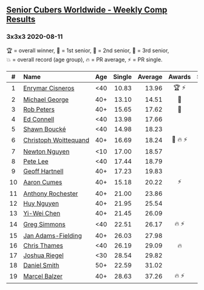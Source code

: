 <style>table {white-space: nowrap;}</style>

## [Senior Cubers Worldwide - Weekly Comp Results](/scw-comp/results/)
### 3x3x3 2020-08-11

<span style="white-space: nowrap;">🏆 = overall winner</span>, <span style="white-space: nowrap;">🥇 = 1st senior</span>, <span style="white-space: nowrap;">🥈 = 2nd senior</span>, <span style="white-space: nowrap;">🥉 = 3rd senior</span>, <span style="white-space: nowrap;">💥 = overall record (age group)</span>, <span style="white-space: nowrap;">🔥 = PR average</span>, <span style="white-space: nowrap;">⚡ = PR single</span>.

| # | Name | Age | Single | Average | Awards | Solve 1 | Solve 2 | Solve 3 | Solve 4 | Solve 5 | Video |
| :--: | :-- | :--: | --: | --: | :--: | --: | --: | --: | --: | --: | :-- |
| 1 | [Enrymar Cisneros](../../persons/enrymar_cisneros/333.md) | <40 | 10.83 | 13.96 | 🏆 ⚡ | 13.99 | 10.83 | 14.82 | 13.07 | 14.89 | [Desktop](https://www.facebook.com/events/338631130511019/permalink/343525813354884) / [Mobile](https://m.facebook.com/events/338631130511019?view=permalink&id=343525813354884) |
| 2 | [Michael George](../../persons/michael_george/333.md) | 40+ | 13.10 | 14.51 | 🥇 | 15.15 | 13.66 | 14.72 | 13.10 | 21.59 | [Desktop](https://www.facebook.com/michael.george.545/videos/10214158724962438) / [Mobile](https://m.facebook.com/michael.george.545/videos/10214158724962438) |
| 3 | [Rob Peters](../../persons/rob_peters/333.md) | 40+ | 15.65 | 17.62 | 🥈 | 16.06 | 15.65 | 19.19 | 19.16 | 17.65 | [Desktop](https://www.facebook.com/667027593/videos/10158644653357594) / [Mobile](https://m.facebook.com/667027593/videos/10158644653357594) |
| 4 | [Ed Connell](../../persons/ed_connell/333.md) | <40 | 13.98 | 17.66 |  | 18.69 | 13.98 | 18.26 | 19.24 | 16.04 | [Desktop](https://www.facebook.com/events/338631130511019/permalink/342505180123614) / [Mobile](https://m.facebook.com/events/338631130511019?view=permalink&id=342505180123614) |
| 5 | [Shawn Boucké](../../persons/shawn_boucke/333.md) | <40 | 14.98 | 18.23 |  | 18.30 | 19.11 | 17.38 | 14.98 | 19.00 | [Desktop](https://www.facebook.com/events/338631130511019/permalink/341281603579305) / [Mobile](https://m.facebook.com/events/338631130511019?view=permalink&id=341281603579305) |
| 6 | [Christoph Woittequand](../../persons/christoph_woittequand/333.md) | 40+ | 16.69 | 18.24 | 🥉 🔥 ⚡ | 17.73 | 18.22 | 19.10 | 18.77 | 16.69 | [Desktop](https://www.facebook.com/events/338631130511019/permalink/340255137015285) / [Mobile](https://m.facebook.com/events/338631130511019?view=permalink&id=340255137015285) |
| 7 | [Newton Nguyen](../../persons/newton_nguyen/333.md) | <10 | 17.00 | 18.57 |  | 18.76 | 18.75 | 23.53 | 18.20 | 17.00 | [Desktop](https://www.facebook.com/events/338631130511019/permalink/342722253435240) / [Mobile](https://m.facebook.com/events/338631130511019?view=permalink&id=342722253435240) |
| 8 | [Pete Lee](../../persons/pete_lee/333.md) | <40 | 17.44 | 18.79 |  | 19.86 | 18.58 | 18.82 | 18.97 | 17.44 | [Desktop](https://www.facebook.com/events/338631130511019/permalink/343277740046358) / [Mobile](https://m.facebook.com/events/338631130511019?view=permalink&id=343277740046358) |
| 9 | [Geoff Hartnell](../../persons/geoff_hartnell/333.md) | 40+ | 17.23 | 19.83 |  | 19.36 | 19.92 | 26.67 | 20.20 | 17.23 | [Desktop](https://www.facebook.com/events/338631130511019/permalink/341939340180198) / [Mobile](https://m.facebook.com/events/338631130511019?view=permalink&id=341939340180198) |
| 10 | [Aaron Cumes](../../persons/aaron_cumes/333.md) | 40+ | 15.18 | 20.22 | ⚡ | 21.48 | 15.18 | 19.38 | 20.09 | 21.18 | [Desktop](https://www.facebook.com/events/338631130511019/permalink/339294723777993) / [Mobile](https://m.facebook.com/events/338631130511019?view=permalink&id=339294723777993) |
| 11 | [Anthony Rochester](../../persons/anthony_rochester/333.md) | 40+ | 21.00 | 23.86 |  | 25.54 | 32.57 | 22.51 | 23.52 | 21.00 | [Desktop](https://www.facebook.com/events/338631130511019/permalink/339662400407892) / [Mobile](https://m.facebook.com/events/338631130511019?view=permalink&id=339662400407892) |
| 12 | [Huy Nguyen](../../persons/huy_nguyen/333.md) | 40+ | 21.95 | 25.54 |  | 24.11 | 30.96 | 29.48 | 23.04 | 21.95 | [Desktop](https://www.facebook.com/events/338631130511019/permalink/342722253435240) / [Mobile](https://m.facebook.com/events/338631130511019?view=permalink&id=342722253435240) |
| 13 | [Yi-Wei Chen](../../persons/yi_wei_chen/333.md) | 40+ | 21.45 | 26.09 |  | 24.66 | 29.57 | 28.95 | 24.65 | 21.45 | [Desktop](https://www.facebook.com/events/338631130511019/permalink/342589300115202) / [Mobile](https://m.facebook.com/events/338631130511019?view=permalink&id=342589300115202) |
| 14 | [Greg Simmons](../../persons/greg_simmons/333.md) | <40 | 22.51 | 26.17 | 🔥 ⚡ | 22.51 | 26.01 | 29.14 | 26.44 | 26.07 | [Desktop](https://www.facebook.com/events/338631130511019/permalink/343563076684491) / [Mobile](https://m.facebook.com/events/338631130511019?view=permalink&id=343563076684491) |
| 15 | [Jan Adams-Fielding](../../persons/jan_adams_fielding/333.md) | 40+ | 26.03 | 27.98 |  | 26.27 | 27.48 | 32.58 | 30.18 | 26.03 | [Desktop](https://www.facebook.com/events/338631130511019/permalink/343470663360399) / [Mobile](https://m.facebook.com/events/338631130511019?view=permalink&id=343470663360399) |
| 16 | [Chris Thames](../../persons/chris_thames/333.md) | <40 | 26.19 | 29.09 | 🔥 | 26.19 | 28.64 | 34.44 | 28.00 | 30.62 | [Desktop](https://www.facebook.com/events/338631130511019/permalink/341925600181572) / [Mobile](https://m.facebook.com/events/338631130511019?view=permalink&id=341925600181572) |
| 17 | [Joshua Riegel](../../persons/joshua_riegel/333.md) | <30 | 28.54 | 29.82 |  | 37.24 | 29.29 | 28.54 | 28.72 | 31.45 | [Desktop](https://www.facebook.com/events/338631130511019/permalink/341513036889495) / [Mobile](https://m.facebook.com/events/338631130511019?view=permalink&id=341513036889495) |
| 18 | [Daniel Smith](../../persons/daniel_smith/333.md) | 50+ | 22.59 | 31.02 |  | 27.73 | 33.72 | 31.62 | 22.59 | 34.57 | [Desktop](https://www.facebook.com/events/338631130511019/permalink/342815563425909) / [Mobile](https://m.facebook.com/events/338631130511019?view=permalink&id=342815563425909) |
| 19 | [Marcel Balzer](../../persons/marcel_balzer/333.md) | 40+ | 28.63 | 37.26 | 🔥 ⚡ | 43.84 | 28.63 | 37.25 | 39.72 | 34.80 | [Desktop](https://www.facebook.com/marcel.balzer.9216/videos/10160321840362516) / [Mobile](https://m.facebook.com/marcel.balzer.9216/videos/10160321840362516) |

<!-- Global site tag (gtag.js) - Google Analytics -->
<script async src="https://www.googletagmanager.com/gtag/js?id=UA-86348435-3"></script>
<script>window.dataLayer = window.dataLayer || []; function gtag() {dataLayer.push(arguments);} gtag('js', new Date()); gtag('config', 'UA-86348435-3');</script>
